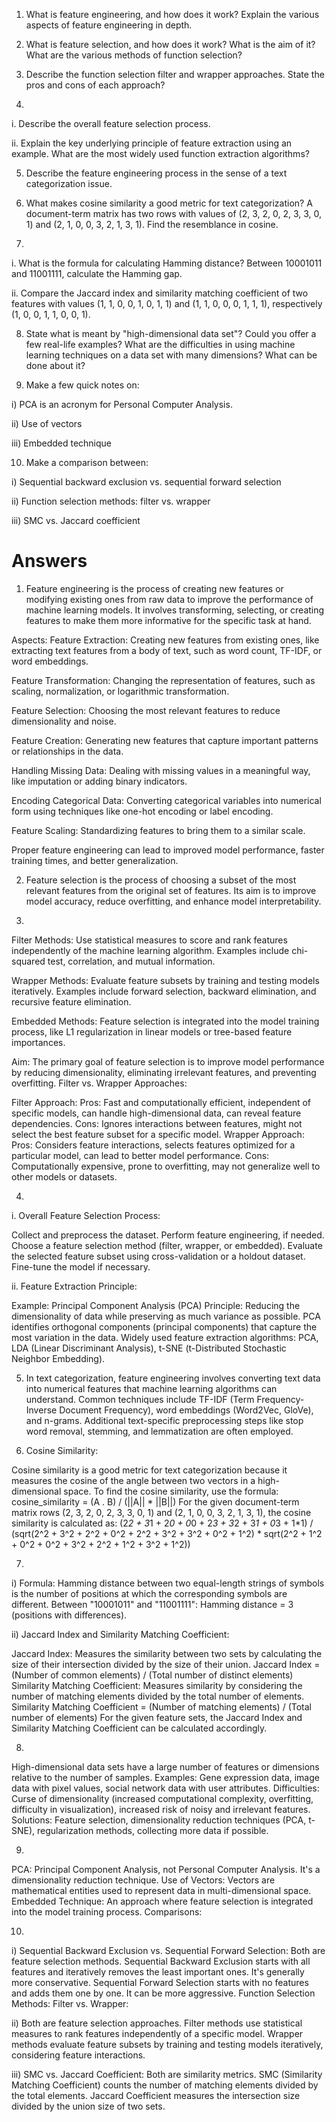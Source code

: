 1. What is feature engineering, and how does it work? Explain the various aspects of feature
engineering in depth.

2. What is feature selection, and how does it work? What is the aim of it? What are the various
methods of function selection?

3. Describe the function selection filter and wrapper approaches. State the pros and cons of each
approach?

4.

i. Describe the overall feature selection process.

ii. Explain the key underlying principle of feature extraction using an example. What are the most
widely used function extraction algorithms?

5. Describe the feature engineering process in the sense of a text categorization issue.

6. What makes cosine similarity a good metric for text categorization? A document-term matrix has
two rows with values of (2, 3, 2, 0, 2, 3, 3, 0, 1) and (2, 1, 0, 0, 3, 2, 1, 3, 1). Find the resemblance in
cosine.

7.

i. What is the formula for calculating Hamming distance? Between 10001011 and 11001111,
calculate the Hamming gap.

ii. Compare the Jaccard index and similarity matching coefficient of two features with values (1, 1, 0,
0, 1, 0, 1, 1) and (1, 1, 0, 0, 0, 1, 1, 1), respectively (1, 0, 0, 1, 1, 0, 0, 1).

8. State what is meant by &quot;high-dimensional data set&quot;? Could you offer a few real-life examples?
What are the difficulties in using machine learning techniques on a data set with many dimensions?
What can be done about it?

9. Make a few quick notes on:

i) PCA is an acronym for Personal Computer Analysis.

ii) Use of vectors

iii) Embedded technique

10. Make a comparison between:

i) Sequential backward exclusion vs. sequential forward selection

ii) Function selection methods: filter vs. wrapper

iii) SMC vs. Jaccard coefficient

# Answers

1) Feature engineering is the process of creating new features or modifying existing ones from raw data to improve the performance of machine learning models. It involves transforming, selecting, or creating features to make them more informative for the specific task at hand.

Aspects:
Feature Extraction: Creating new features from existing ones, like extracting text features from a body of text, such as word count, TF-IDF, or word embeddings.

Feature Transformation: Changing the representation of features, such as scaling, normalization, or logarithmic transformation.

Feature Selection: Choosing the most relevant features to reduce dimensionality and noise.

Feature Creation: Generating new features that capture important patterns or relationships in the data.

Handling Missing Data: Dealing with missing values in a meaningful way, like imputation or adding binary indicators.

Encoding Categorical Data: Converting categorical variables into numerical form using techniques like one-hot encoding or label encoding.

Feature Scaling: Standardizing features to bring them to a similar scale.

Proper feature engineering can lead to improved model performance, faster training times, and better generalization.


2) Feature selection is the process of choosing a subset of the most relevant features from the original set of features. Its aim is to improve model accuracy, reduce overfitting, and enhance model interpretability.

3) 
Filter Methods: Use statistical measures to score and rank features independently of the machine learning algorithm. Examples include chi-squared test, correlation, and mutual information.

Wrapper Methods: Evaluate feature subsets by training and testing models iteratively. Examples include forward selection, backward elimination, and recursive feature elimination.

Embedded Methods: Feature selection is integrated into the model training process, like L1 regularization in linear models or tree-based feature importances.

Aim: The primary goal of feature selection is to improve model performance by reducing dimensionality, eliminating irrelevant features, and preventing overfitting.
Filter vs. Wrapper Approaches:

Filter Approach:
Pros: Fast and computationally efficient, independent of specific models, can handle high-dimensional data, can reveal feature dependencies.
Cons: Ignores interactions between features, might not select the best feature subset for a specific model.
Wrapper Approach:
Pros: Considers feature interactions, selects features optimized for a particular model, can lead to better model performance.
Cons: Computationally expensive, prone to overfitting, may not generalize well to other models or datasets.

4) 

i. Overall Feature Selection Process:

Collect and preprocess the dataset.
Perform feature engineering, if needed.
Choose a feature selection method (filter, wrapper, or embedded).
Evaluate the selected feature subset using cross-validation or a holdout dataset.
Fine-tune the model if necessary.

ii. Feature Extraction Principle:

Example: Principal Component Analysis (PCA)
Principle: Reducing the dimensionality of data while preserving as much variance as possible.
PCA identifies orthogonal components (principal components) that capture the most variation in the data.
Widely used feature extraction algorithms: PCA, LDA (Linear Discriminant Analysis), t-SNE (t-Distributed Stochastic Neighbor Embedding).


5) In text categorization, feature engineering involves converting text data into numerical features that machine learning algorithms can understand.
Common techniques include TF-IDF (Term Frequency-Inverse Document Frequency), word embeddings (Word2Vec, GloVe), and n-grams.
Additional text-specific preprocessing steps like stop word removal, stemming, and lemmatization are often employed.

6) Cosine Similarity:

Cosine similarity is a good metric for text categorization because it measures the cosine of the angle between two vectors in a high-dimensional space.
To find the cosine similarity, use the formula: cosine_similarity = (A . B) / (||A|| * ||B||)
For the given document-term matrix rows (2, 3, 2, 0, 2, 3, 3, 0, 1) and (2, 1, 0, 0, 3, 2, 1, 3, 1), the cosine similarity is calculated as: (2*2 + 3*1 + 2*0 + 0*0 + 2*3 + 3*2 + 3*1 + 0*3 + 1*1) / (sqrt(2^2 + 3^2 + 2^2 + 0^2 + 2^2 + 3^2 + 3^2 + 0^2 + 1^2) * sqrt(2^2 + 1^2 + 0^2 + 0^2 + 3^2 + 2^2 + 1^2 + 3^2 + 1^2))


7) 

i) Formula: Hamming distance between two equal-length strings of symbols is the number of positions at which the corresponding symbols are different.
Between "10001011" and "11001111": Hamming distance = 3 (positions with differences).

ii) Jaccard Index and Similarity Matching Coefficient:

Jaccard Index: Measures the similarity between two sets by calculating the size of their intersection divided by the size of their union.
Jaccard Index = (Number of common elements) / (Total number of distinct elements)
Similarity Matching Coefficient: Measures similarity by considering the number of matching elements divided by the total number of elements.
Similarity Matching Coefficient = (Number of matching elements) / (Total number of elements)
For the given feature sets, the Jaccard Index and Similarity Matching Coefficient can be calculated accordingly.


8) 
High-dimensional data sets have a large number of features or dimensions relative to the number of samples.
Examples: Gene expression data, image data with pixel values, social network data with user attributes.
Difficulties: Curse of dimensionality (increased computational complexity, overfitting, difficulty in visualization), increased risk of noisy and irrelevant features.
Solutions: Feature selection, dimensionality reduction techniques (PCA, t-SNE), regularization methods, collecting more data if possible.


9) 
PCA: Principal Component Analysis, not Personal Computer Analysis. It's a dimensionality reduction technique.
Use of Vectors: Vectors are mathematical entities used to represent data in multi-dimensional space.
Embedded Technique: An approach where feature selection is integrated into the model training process.
Comparisons:

10)
i) Sequential Backward Exclusion vs. Sequential Forward Selection:
Both are feature selection methods.
Sequential Backward Exclusion starts with all features and iteratively removes the least important ones. It's generally more conservative.
Sequential Forward Selection starts with no features and adds them one by one. It can be more aggressive.
Function Selection Methods: Filter vs. Wrapper:

ii) Both are feature selection approaches.
Filter methods use statistical measures to rank features independently of a specific model.
Wrapper methods evaluate feature subsets by training and testing models iteratively, considering feature interactions.

iii) SMC vs. Jaccard Coefficient:
Both are similarity metrics.
SMC (Similarity Matching Coefficient) counts the number of matching elements divided by the total elements.
Jaccard Coefficient measures the intersection size divided by the union size of two sets.


```python

```
